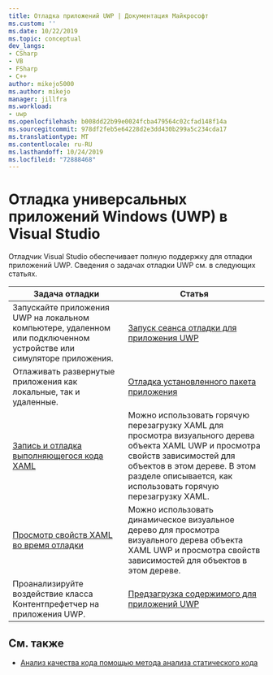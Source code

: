 ```yaml
---
title: Отладка приложений UWP | Документация Майкрософт
ms.custom: ''
ms.date: 10/22/2019
ms.topic: conceptual
dev_langs:
- CSharp
- VB
- FSharp
- C++
author: mikejo5000
ms.author: mikejo
manager: jillfra
ms.workload:
- uwp
ms.openlocfilehash: b008dd22b99e0024fcba479564c02cfad148f14a
ms.sourcegitcommit: 978df2feb5e64228d2e3dd430b299a5c234cda17
ms.translationtype: MT
ms.contentlocale: ru-RU
ms.lasthandoff: 10/24/2019
ms.locfileid: "72888468"
---
```

# <a name="debug-universal-windows-apps-uwp-in-visual-studio"></a>Отладка универсальных приложений Windows (UWP) в Visual Studio

Отладчик Visual Studio обеспечивает полную поддержку для отладки приложений UWP. Сведения о задачах отладки UWP см. в следующих статьях.

|Задача отладки|Статья|
|-|-|
|Запускайте приложения UWP на локальном компьютере, удаленном или подключенном устройстве или симуляторе приложения.|[Запуск сеанса отладки для приложения UWP](../debugger/start-a-debugging-session-for-a-store-app-in-visual-studio-vb-csharp-cpp-and-xaml.md)|
|Отлаживать развернутые приложения как локальные, так и удаленные.|[Отладка установленного пакета приложения](../debugger/debug-installed-app-package.md)|
| [Запись и отладка выполняющегося кода XAML](../xaml-tools/xaml-hot-reload.md) | Можно использовать горячую перезагрузку XAML для просмотра визуального дерева объекта XAML UWP и просмотра свойств зависимостей для объектов в этом дереве. В этом разделе описывается, как использовать горячую перезагрузку XAML. |
| [Просмотр свойств XAML во время отладки](../xaml-tools/xaml-hot-reload.md) | Можно использовать динамическое визуальное дерево для просмотра визуального дерева объекта XAML UWP и просмотра свойств зависимостей для объектов в этом дереве. |
|Проанализируйте воздействие класса Контентпрефетчер на приложения UWP.|[Предзагрузка содержимого для приложений UWP](../debugger/prefetch-content-for-windows-store-apps.md)|

## <a name="see-also"></a>См. также
- [Анализ качества кода помощью метода анализа статического кода](/visualstudio/code-quality/code-analysis-for-managed-code-overview)
